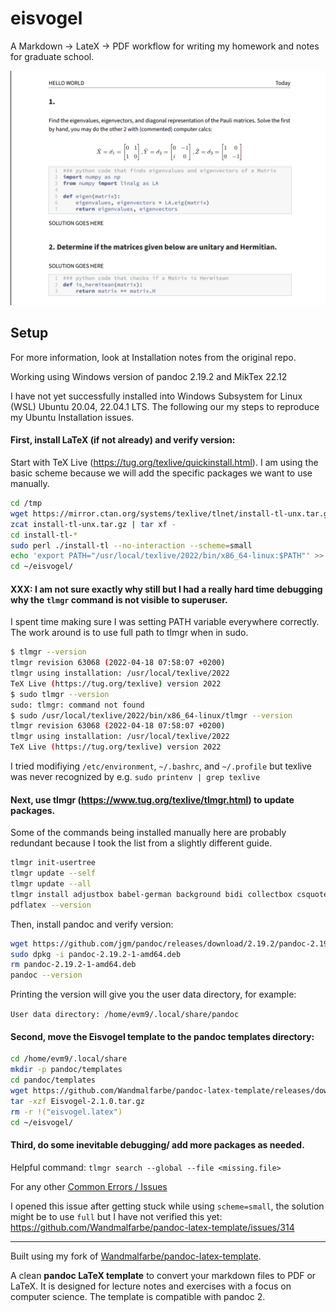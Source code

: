 # eisvogel
A Markdown -> LateX -> PDF workflow for writing my homework and notes for graduate school. 

![Looks like](examples/basic-example/preview.png)

## Setup
For more information, look at Installation notes from the original repo. 

Working using Windows version of pandoc 2.19.2 and MikTex 22.12

I have not yet successfully installed into Windows Subsystem for Linux (WSL) Ubuntu 20.04, 22.04.1 LTS. The following our my steps to reproduce my Ubuntu Installation issues.

#### First, install LaTeX (if not already) and verify version:

Start with TeX Live (https://tug.org/texlive/quickinstall.html). I am using the basic scheme because we will add the specific packages we want to use manually.
```bash
cd /tmp
wget https://mirror.ctan.org/systems/texlive/tlnet/install-tl-unx.tar.gz
zcat install-tl-unx.tar.gz | tar xf -
cd install-tl-*
sudo perl ./install-tl --no-interaction --scheme=small
echo 'export PATH="/usr/local/texlive/2022/bin/x86_64-linux:$PATH"' >> ~/.bashrc
cd ~/eisvogel/
```

#### XXX: I am not sure exactly why still but I had a really hard time debugging why the `tlmgr` command is not visible to superuser.
I spent time making sure I was setting PATH variable everywhere correctly. The work around is to use full path to tlmgr when in sudo.
```bash
$ tlmgr --version
tlmgr revision 63068 (2022-04-18 07:58:07 +0200)
tlmgr using installation: /usr/local/texlive/2022
TeX Live (https://tug.org/texlive) version 2022
$ sudo tlmgr --version
sudo: tlmgr: command not found
$ sudo /usr/local/texlive/2022/bin/x86_64-linux/tlmgr --version
tlmgr revision 63068 (2022-04-18 07:58:07 +0200)
tlmgr using installation: /usr/local/texlive/2022
TeX Live (https://tug.org/texlive) version 2022
```
I tried modifiying `/etc/environment`, `~/.bashrc`, and `~/.profile` but texlive was never recognized by e.g. `sudo printenv | grep texlive`

#### Next, use tlmgr (https://www.tug.org/texlive/tlmgr.html) to update packages.
Some of the commands being installed manually here are probably redundant because I took the list from a slightly different guide.
```bash
tlmgr init-usertree
tlmgr update --self
tlmgr update --all
tlmgr install adjustbox babel-german background bidi collectbox csquotes everypage filehook footmisc footnotebackref framed fvextra koma-script letltxmacro ly1 mdframed mweights needspace pagecolor sourcecodepro sourcesanspro titling ucharcat ulem unicode-math upquote xecjk xurl zref
pdflatex --version
```

Then, install pandoc and verify version:
```bash
wget https://github.com/jgm/pandoc/releases/download/2.19.2/pandoc-2.19.2-1-amd64.deb
sudo dpkg -i pandoc-2.19.2-1-amd64.deb
rm pandoc-2.19.2-1-amd64.deb
pandoc --version
```

Printing the version will give you the user data directory, for example:

`User data directory: /home/evm9/.local/share/pandoc`

#### Second, move the Eisvogel template to the pandoc templates directory:
```bash
cd /home/evm9/.local/share
mkdir -p pandoc/templates
cd pandoc/templates
wget https://github.com/Wandmalfarbe/pandoc-latex-template/releases/download/v2.1.0/Eisvogel-2.1.0.tar.gz
tar -xzf Eisvogel-2.1.0.tar.gz
rm -r !("eisvogel.latex")
cd ~/eisvogel/
```

#### Third, do some inevitable debugging/ add more packages as needed.
Helpful command:
`tlmgr search --global --file <missing.file>`

For any other [Common Errors / Issues](https://github.com/Wandmalfarbe/pandoc-latex-template#:~:text=Common%20Errors%20/%20Issues)

I opened this issue after getting stuck while using `scheme=small`, the solution might be to use `full` but I have not verified this yet:
https://github.com/Wandmalfarbe/pandoc-latex-template/issues/314


___
<!-- 
Spring '23 HW Assignments

#### INFSCI_2915/

#### PHYS_3770/
___ -->

Built using my fork of [Wandmalfarbe/pandoc-latex-template](https://github.com/Wandmalfarbe/pandoc-latex-template).

A clean **pandoc LaTeX template** to convert your markdown files to PDF or LaTeX. It is designed for lecture notes and exercises with a focus on computer science. The template is compatible with pandoc 2.
